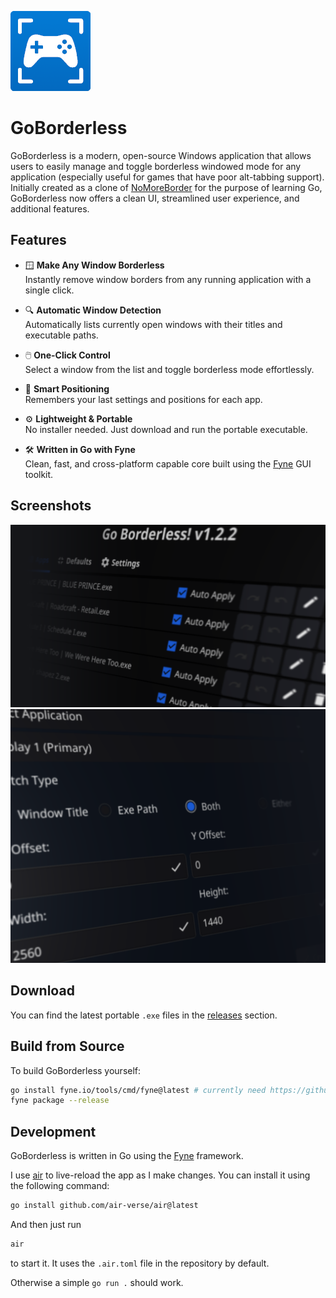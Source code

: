 ![GoBorderless Icon](/res/icon128.png)

# GoBorderless

GoBorderless is a modern, open-source Windows application that allows users to easily manage and toggle borderless windowed mode for any application (especially useful for games that have poor alt-tabbing support). Initially created as a clone of [NoMoreBorder](https://github.com/invcble/NoMoreBorder) for the purpose of learning Go, GoBorderless now offers a clean UI, streamlined user experience, and additional features.

## Features

- 🪟 **Make Any Window Borderless**  
  Instantly remove window borders from any running application with a single click.

- 🔍 **Automatic Window Detection**  
  Automatically lists currently open windows with their titles and executable paths.

- 🖱️ **One-Click Control**  
  Select a window from the list and toggle borderless mode effortlessly.

- 🧠 **Smart Positioning**  
  Remembers your last settings and positions for each app.

- ⚙️ **Lightweight & Portable**  
  No installer needed. Just download and run the portable executable.

- 🛠️ **Written in Go with Fyne**  
  Clean, fast, and cross-platform capable core built using the [Fyne](https://fyne.io/) GUI toolkit.

## Screenshots

![App](/screenshot-app.png)
![Config](/screenshot-config.png)

## Download

You can find the latest portable `.exe` files in the [releases](https://github.com/adamk33n3r/GoBorderless/releases) section.

## Build from Source

To build GoBorderless yourself:

```sh
go install fyne.io/tools/cmd/fyne@latest # currently need https://github.com/adamk33n3r/fyne-tools for correct icon support unless merged upstream
fyne package --release
```

## Development

GoBorderless is written in Go using the [Fyne](https://fyne.io/) framework.

I use [air](https://github.com/air-verse/air) to live-reload the app as I make changes. You can install it using the following command:
```sh
go install github.com/air-verse/air@latest
```
And then just run
```sh
air
```
to start it. It uses the `.air.toml` file in the repository by default.

Otherwise a simple `go run .` should work.
